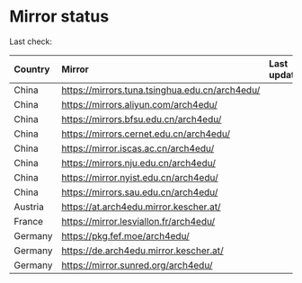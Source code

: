 <script src="./time.js"></script>
# Mirror status
Last check: <script type="text/javascript">localize(1707513362.28686);</script>

|Country|Mirror|Last update|
|:------|:-----|:----------|
|China|https://mirrors.tuna.tsinghua.edu.cn/arch4edu/|<script type="text/javascript">localize(1707503288);</script>|
|China|https://mirrors.aliyun.com/arch4edu/|<script type="text/javascript">localize(1707460420);</script>|
|China|https://mirrors.bfsu.edu.cn/arch4edu/|<script type="text/javascript">localize(1707503288);</script>|
|China|https://mirrors.cernet.edu.cn/arch4edu/|<script type="text/javascript">localize(1707460420);</script>|
|China|https://mirror.iscas.ac.cn/arch4edu/|<script type="text/javascript">localize(1707460420);</script>|
|China|https://mirrors.nju.edu.cn/arch4edu/|<script type="text/javascript">localize(1707417079);</script>|
|China|https://mirror.nyist.edu.cn/arch4edu/|<script type="text/javascript">localize(1707503288);</script>|
|China|https://mirrors.sau.edu.cn/arch4edu/|<script type="text/javascript">localize(1707503288);</script>|
|Austria|https://at.arch4edu.mirror.kescher.at/|<script type="text/javascript">localize(1707503288);</script>|
|France|https://mirror.lesviallon.fr/arch4edu/|<script type="text/javascript">localize(1707460420);</script>|
|Germany|https://pkg.fef.moe/arch4edu/|<script type="text/javascript">localize(1707503288);</script>|
|Germany|https://de.arch4edu.mirror.kescher.at/|<script type="text/javascript">localize(1707503288);</script>|
|Germany|https://mirror.sunred.org/arch4edu/|<script type="text/javascript">localize(1707503288);</script>|

<script src="./tablefilter/tablefilter.js"></script>
<script src="./table.js"></script>